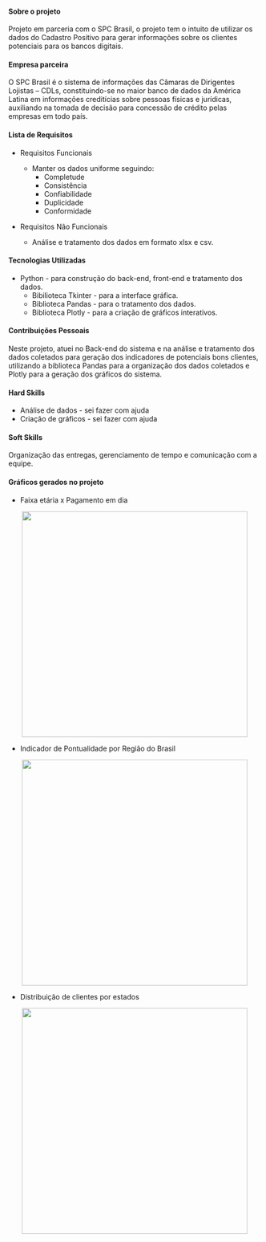 #### Sobre o projeto

<p align="center">
 </p>

Projeto em parceria com o SPC Brasil, o projeto tem o intuito de utilizar os dados do Cadastro Positivo para gerar informações sobre os clientes potenciais para os bancos digitais.

#### Empresa parceira
O SPC Brasil é o sistema de informações das Câmaras de Dirigentes Lojistas – CDLs, constituindo-se no maior banco de dados da América Latina em informações creditícias sobre pessoas físicas e jurídicas, auxiliando na tomada de decisão para concessão de crédito pelas empresas em todo país.

#### Lista de Requisitos

- Requisitos Funcionais
  - Manter os dados uniforme seguindo:
    - Completude
    - Consistência
    - Confiabilidade
    - Duplicidade 
    - Conformidade

- Requisitos Não Funcionais 
  - Análise e tratamento dos dados em formato xlsx e csv.

#### Tecnologias Utilizadas
- Python - para construção do back-end, front-end e tratamento dos dados.
  - Bibilioteca Tkinter - para a interface gráfica.
  - Biblioteca Pandas - para o tratamento dos dados.
  - Biblioteca Plotly - para a criação de gráficos interativos.

#### Contribuições Pessoais
Neste projeto, atuei no Back-end do sistema e na análise e tratamento dos dados coletados para geração dos indicadores de potenciais bons clientes, utilizando a biblioteca Pandas para a organização dos dados coletados e Plotly para a geração dos gráficos do sistema.

#### Hard Skills
- Análise de dados - sei fazer com ajuda
- Criação de gráficos - sei fazer com ajuda

#### Soft Skills
Organização das entregas, gerenciamento de tempo e comunicação com a equipe.

#### Gráficos gerados no projeto
- Faixa etária x Pagamento em dia<br>
<p align="center">
<img src="https://github.com/HenriqueNawa/Projeto-SPC-Brasil-Fatec-2020/blob/master/Sprint%206/Imagens/clientes_faixa_idade.png" width="450">
 </p>

- Indicador de Pontualidade por Região do Brasil<br>
<p align="center">
<img src="https://github.com/HenriqueNawa/Projeto-SPC-Brasil-Fatec-2020/blob/master/Sprint%206/Imagens/indicador-pontualidade.png" width="450">
 </p>
 
 - Distribuição de clientes por estados
 <p align="center">
 <img src="https://github.com/HenriqueNawa/Projeto-SPC-Brasil-Fatec-2020/blob/master/Sprint%206/Imagens/distribuicao_clientes.png" width="450">
 </p>

